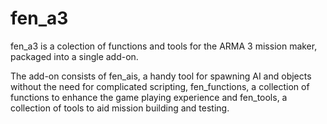 # fen_a3
fen_a3 is a colection of functions and tools for the ARMA 3 mission maker, packaged into a single add-on.

The add-on consists of fen_ais, a handy tool for spawning AI and objects without the need for complicated scripting, fen_functions, a collection of functions to enhance the game playing experience and fen_tools, a collection of tools to aid mission building and testing.


